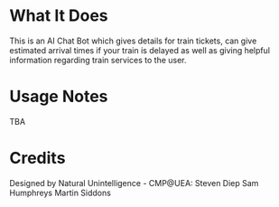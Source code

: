# What It Does
This is an AI Chat Bot which gives details for train tickets, can give estimated arrival times if your train is delayed as well as giving helpful information regarding train services to the user.

# Usage Notes
TBA

# Credits
Designed by Natural Unintelligence - CMP@UEA:
Steven Diep
Sam Humphreys
Martin Siddons
